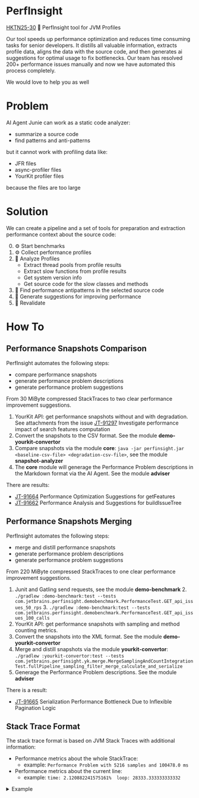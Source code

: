 # PerfInsight
[HKTN25-30](https://youtrack.jetbrains.com/issue/HKTN25-30/PerfInsight-tool-for-JVM-Profiles) 🔬 PerfInsight tool for JVM Profiles

Our tool speeds up performance optimization and reduces time consuming tasks for senior developers.
It distills all valuable information, extracts profile data, aligns the data with the source code, and then generates ai suggestions for optimal usage to fix bottlenecks.
Our team has resolved 200+ performance issues manually and now we have automated this process completely.

We would love to help you as well

# Problem

AI Agent Junie can work as a static code analyzer:
- summarize a source code
- find patterns and anti-patterns

but it cannot work with profiling data like:
- JFR files
- async-profiler files
- YourKit profiler files

because the files are too large

# Solution

We can create a pipeline and a set of tools for preparation and extraction performance context about the source code:

0. ⚙️ Start benchmarks
1. ⚙️ Collect performance profiles
2. 🔬 Analyze Profiles
    * Extract thread pools from profile results
    * Extract slow functions from profile results
    * Get system version info
    * Get source code for the slow classes and methods
3. 🔮 Find performance antipatterns in the selected source code
4. 🔮 Generate suggestions for improving performance
5. 🔁 Revalidate

# How To

## Performance Snapshots Comparison

PerfInsight automates the following steps:
- compare performance snapshots
- generate performance problem descriptions
- generate performance problem suggestions

From 30 MiByte compressed StackTraces to two clear performance improvement suggestions.

1. YourKit API: get performance snapshots without and with degradation. See attachments from the issue [JT-91297](https://youtrack.jetbrains.com/issue/JT-91297/Investigate-performance-impact-of-search-features-computation?backToIssues=false) Investigate performance impact of search features computation
2. Convert the snapshots to the CSV format. See the module **demo-yourkit-convertor**
3. Compare snapshots via the module **core**: `java -jar perfinsight.jar <baseline-csv-file> <degradation-csv-file>`, see the module **snapshot-analyzer**
4. The **core** module will generage the Performance Problem descriptions in the Markdown format via the AI Agent. See the module **adviser**

There are results:
- [JT-91664](https://youtrack.jetbrains.com/issue/JT-91664/Performance-Optimization-Suggestions-for-getFeatures) Performance Optimization Suggestions for getFeatures
- [JT-91662](https://youtrack.jetbrains.com/issue/JT-91662/Performance-Analysis-and-Suggestions-for-buildIssueTree) Performance Analysis and Suggestions for buildIssueTree

## Performance Snapshots Merging

PerfInsight automates the following steps:
- merge and distill performance snapshots
- generate performance problem descriptions
- generate performance problem suggestions

From 220 MiByte compressed StackTraces to one clear performance improvement suggestions.

1. Junit and Gatling send requests, see the module **demo-benchmark**
   2. `./gradlew :demo-benchmark:test --tests com.jetbrains.perfinsight.demobenchmark.PerformanceTest.GET_api_issues_50_rps`
   3. `./gradlew :demo-benchmark:test --tests com.jetbrains.perfinsight.demobenchmark.PerformanceTest.GET_api_issues_100_calls`
1. YourKit API: get performance snapshots with sampling and method counting metrics.
2. Convert the snapshots into the XML format. See the module **demo-yourkit-convertor**
3. Merge and distill snapshots via the module **yourkit-convertor**: `./gradlew :yourkit-convertor:test --tests com.jetbrains.perfinsight.yk.merge.MergeSamplingAndCountIntegrationTest.fullPipeline_sampling_filter_merge_calculate_and_serialize`
4. Generage the Performance Problem descriptions. See the module **adviser**

There is a result:
- [JT-91665](https://youtrack.jetbrains.com/issue/JT-91665/Serialization-Performance-Bottleneck-Due-to-Inflexible-Pagination-Logic) Serialization Performance Bottleneck Due to Inflexible Pagination Logic

## Stack Trace Format

The stack trace format is based on JVM Stack Traces with additional information:
- Performance metrics about the whole StackTrace:
  - example: `Performance Problem with 5216 samples and 100478.0 ms`
- Performance metrics about the current line:
  - example: `time: 2.120882241575161%	loop: 28333.333333333332`

<details>

<summary>Example</summary>

```java
Performance Problem with 5216 samples and 100478.0 ms:
 	at com.fasterxml.jackson.databind.ser.impl.IndexedListSerializer.serializeTypedContents(List, JsonGenerator, SerializerProvider)(IndexedListSerializer.java:92)
	at jetbrains.gap.resource.pojo.GapBeanSerializer.serializeWithType(Object, JsonGenerator, SerializerProvider, TypeSerializer)(IndexedListSerializer.java:181)		loop: 1650.0
	at jetbrains.gap.resource.pojo.GapBeanSerializer.doSerializeWithType(Object, JsonGenerator, SerializerProvider, TypeSerializer)(GapBeanSerializer.kt:85)
	at com.fasterxml.jackson.databind.ser.std.BeanSerializerBase.serializeWithType(Object, JsonGenerator, SerializerProvider, TypeSerializer)(GapBeanSerializer.kt:72)
	at com.fasterxml.jackson.databind.ser.std.BeanSerializerBase.serializeFieldsFiltered(Object, JsonGenerator, SerializerProvider)(BeanSerializerBase.java:655)
	at jetbrains.gap.resource.pojo.FilteringPropertyFilter.serializeAsField(Object, JsonGenerator, SerializerProvider, PropertyWriter)(BeanSerializerBase.java:825)		loop: 71.63636363636364
	at jetbrains.gap.resource.pojo.FilterByProvidesWriter.serializeAsField(Object, Page, JsonGenerator, SerializerProvider)(FilteringPropertyFilter.kt:86)
	at jetbrains.gap.resource.pojo.FilterByProvidesWriter.doWrite(JsonGenerator, SerializerProvider, JsonSerializer, Object)(FilterByProvidesWriter.kt:81)
	at com.fasterxml.jackson.databind.ser.std.CollectionSerializer.serialize(Object, JsonGenerator, SerializerProvider)(FilterByProvidesWriter.kt:128)
	at com.fasterxml.jackson.databind.ser.std.CollectionSerializer.serialize(Collection, JsonGenerator, SerializerProvider)(CollectionSerializer.java:25)
	at com.fasterxml.jackson.databind.ser.std.CollectionSerializer.serializeContents(Collection, JsonGenerator, SerializerProvider)(CollectionSerializer.java:111)
	at jetbrains.gap.resource.pojo.GapBeanSerializer.serializeWithType(Object, JsonGenerator, SerializerProvider, TypeSerializer)(CollectionSerializer.java:147)
	at jetbrains.gap.resource.pojo.GapBeanSerializer.doSerializeWithType(Object, JsonGenerator, SerializerProvider, TypeSerializer)(GapBeanSerializer.kt:85)
	at com.fasterxml.jackson.databind.ser.std.BeanSerializerBase.serializeWithType(Object, JsonGenerator, SerializerProvider, TypeSerializer)(GapBeanSerializer.kt:72)
	at com.fasterxml.jackson.databind.ser.std.BeanSerializerBase.serializeFieldsFiltered(Object, JsonGenerator, SerializerProvider)(BeanSerializerBase.java:655)
	at jetbrains.gap.resource.pojo.FilteringPropertyFilter.serializeAsField(Object, JsonGenerator, SerializerProvider, PropertyWriter)(BeanSerializerBase.java:825)	time: 2.120882241575161%	loop: 28333.333333333332
	at jetbrains.gap.resource.pojo.FilterByProvidesWriter.serializeAsField(Object, Page, JsonGenerator, SerializerProvider)(FilteringPropertyFilter.kt:86)
	at java.lang.reflect.Method.invoke(Object, Object[])(FilterByProvidesWriter.kt:34)
	at jdk.internal.reflect.DirectMethodHandleAccessor.invoke(Object, Object[])(Method.java:580)
	at jdk.internal.reflect.DirectMethodHandleAccessor.invokeImpl(Object, Object[])(DirectMethodHandleAccessor.java:103)
	at java.lang.invoke.Invokers$Holder.invokeExact_MT(Object, Object, Object)(DirectMethodHandleAccessor.java:153)	time: 7.394875522442304%
	at java.lang.invoke.LambdaForm$MH.0x00000008029b2c00.invoke(Object, Object)(Invokers$Holder:null)
	at java.lang.invoke.DirectMethodHandle$Holder.invokeVirtual(Object, Object)(LambdaForm$MH:null)
	at jetbrains.charisma.persistent.IssueComment.getTextPreview()(DirectMethodHandle$Holder:null)
	at jetbrains.gap.resource.metadata.ReadOnlyDelegateImpl.getValue(Object, KProperty)(IssueComment.kt:40)
	at jetbrains.gap.resource.metadata.ReadOnlyDelegateImpl.getValue(Entity, KProperty)(ReadOnlyDelegates.kt:33)
	at jetbrains.charisma.persistent.IssueComment$textPreview$2.invoke()(ReadOnlyDelegates.kt:39)
	at jetbrains.charisma.persistent.IssueComment$textPreview$2.invoke()(IssueComment.kt:40)	time: 2.3142107996503984%
	at jetbrains.youtrack.markup.MarkupProcessorFactoryImpl$Builder.render(XdTextContainer)(IssueComment.kt:45)
	at jetbrains.youtrack.markup.CachingMarkdownProcessor.render(XdTextContainer, boolean, boolean, boolean, boolean)(MarkupProcessorFactoryImpl.kt:128)
	at jetbrains.youtrack.markup.MarkdownProcessor.render(XdTextContainer, boolean, boolean, boolean, boolean)(CachingMarkdownProcessor.kt:46)
	at jetbrains.youtrack.markup.MarkdownProcessingContextKt.markdownContext(XdTextContainer, boolean, boolean, boolean, Function0)(MarkdownProcessor.kt:161)		loop: 1666.6666666666667
	at jetbrains.youtrack.markup.MarkdownProcessingContext.execute(XdTextContainer, boolean, boolean, boolean, Function0)(MarkdownProcessingContext.kt:55)
	at jetbrains.youtrack.markup.MarkdownProcessor$render$2$1.invoke()(MarkdownProcessingContext.kt:38)
	at jetbrains.youtrack.markup.MarkdownProcessor$render$2$1.invoke()(MarkdownProcessor.kt:161)
	at jetbrains.youtrack.markup.MarkdownProcessor$Engine.render(String)(MarkdownProcessor.kt:162)
	at org.commonmark.renderer.html.HtmlRenderer.render(Node)(MarkdownProcessor.kt:58)
	at org.commonmark.renderer.html.HtmlRenderer.render(Node, Appendable)(HtmlRenderer.java:77)	time: 6.4956510920339765%
	at org.commonmark.renderer.html.HtmlRenderer$RendererContext.render(Node)(HtmlRenderer.java:68)
	at org.commonmark.internal.renderer.NodeRendererMap.render(Node)(HtmlRenderer.java:296)
	at org.commonmark.renderer.html.CoreHtmlNodeRenderer.render(Node)(NodeRendererMap.java:23)
	at org.commonmark.node.Document.accept(Visitor)(CoreHtmlNodeRenderer.java:49)
	at org.commonmark.renderer.html.CoreHtmlNodeRenderer.visit(Document)(Document.java:7)
	at org.commonmark.renderer.html.CoreHtmlNodeRenderer.visitChildren(Node)(CoreHtmlNodeRenderer.java:55)
	at org.commonmark.renderer.html.HtmlRenderer$RendererContext.render(Node)(CoreHtmlNodeRenderer.java:252)		loop: 11.0
	at org.commonmark.internal.renderer.NodeRendererMap.render(Node)(HtmlRenderer.java:296)
	at org.commonmark.renderer.html.CoreHtmlNodeRenderer.render(Node)(NodeRendererMap.java:23)
	at org.commonmark.node.Paragraph.accept(Visitor)(CoreHtmlNodeRenderer.java:49)
	at org.commonmark.renderer.html.CoreHtmlNodeRenderer.visit(Paragraph)(Paragraph.java:10)	time: 1.8621274533559486%
	at org.commonmark.renderer.html.CoreHtmlNodeRenderer.visitChildren(Node)(CoreHtmlNodeRenderer.java:75)
	at org.commonmark.renderer.html.HtmlRenderer$RendererContext.render(Node)(CoreHtmlNodeRenderer.java:252)
	at org.commonmark.internal.renderer.NodeRendererMap.render(Node)(HtmlRenderer.java:296)
	at jetbrains.youtrack.markup.renderer.EntityLinkRenderer.render(Node)(NodeRendererMap.java:23)	time: 9.327900726961992%
	at jetbrains.youtrack.markup.extensions.IssueLink.getNavigable()(EntityLinkRenderer.kt:25)
	at kotlin.SynchronizedLazyImpl.getValue()(MarkdownEntityLinks.kt:63)	time: 1.9730118672701107%
	at jetbrains.youtrack.markup.extensions.IssueLink$navigable$2.invoke()(LazyJVM.kt:83)
	at jetbrains.youtrack.markup.extensions.IssueLink$navigable$2.invoke()(MarkdownEntityLinks.kt:63)
	at jetbrains.youtrack.markup.extensions.IssueLink.getAccessible()(MarkdownEntityLinks.kt:63)
	at kotlin.SynchronizedLazyImpl.getValue()(MarkdownEntityLinks.kt:62)
	at jetbrains.youtrack.markup.extensions.IssueLink$accessible$2.invoke()(LazyJVM.kt:83)
	at jetbrains.youtrack.markup.extensions.IssueLink$accessible$2.invoke()(MarkdownEntityLinks.kt:62)
	at jetbrains.youtrack.persistent.XdIssueExtKt.isAccessible$default(XdIssue, Operation, XdUser, int, Object)(MarkdownEntityLinks.kt:62)	time: 1.4898892736522593%
	at jetbrains.youtrack.persistent.XdIssueExtKt.isAccessible(XdIssue, Operation, XdUser)(XdIssueExt.kt:150)
	at jetbrains.youtrack.persistent.security.IssueSecurity.isAccessible(XdIssue, Operation, XdUser)(XdIssueExt.kt:151)
	at jetbrains.youtrack.persistent.security.IssueSecurity.isAccessible(XdIssue, Operation, XdUser, boolean)(IssueSecurity.kt:31)	time: 19.5073698856472%
	at jetbrains.youtrack.persistent.security.IssueSecurity.isReadAccessibleInProject(SecurityCompatible, XdUser, XdProject)(IssueSecurity.kt:65)	time: 12.972316002700877%
	at jetbrains.youtrack.core.security.AcessUtilsKt.isPermitted(SecurityCompatible, XdUser)(IssueSecurity.kt:138)
	at kotlinx.dnq.query.XdQueryKt.lastOrNull(XdQuery)(AcessUtils.kt:23)	time: 9.926231926822071%
	at jetbrains.exodus.entitystore.iterate.EntityFromLinksIterable.getLast()(XdQuery.kt:630)	time: 35.30760663041342%
	at jetbrains.exodus.env.CursorImpl.getSearchKeyRange(ByteIterable)(EntityFromLinksIterable.java:109)	time: 4.739720478023091%
	at jetbrains.exodus.tree.patricia.PatriciaCursorDecorator.getSearchKeyRange(ByteIterable)(CursorImpl.java:110)	time: 25.770784605570913%
	at jetbrains.exodus.tree.TreeCursor.getSearchKeyRange(ByteIterable)(PatriciaCursorDecorator.java:237)
	at jetbrains.exodus.tree.TreeCursor.moveTo(ByteIterable, ByteIterable, boolean)(TreeCursor.java:148)
	at jetbrains.exodus.tree.patricia.PatriciaTraverser.moveToRange(ByteIterable, ByteIterable)(TreeCursor.java:187)	time: 100.0%
```

</details>
